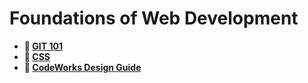 # Foundations of Web Development

* **📖 [GIT 101](https://codeworksacademy.com/fs-student-guide/resources/wk1/01-GIT)**
* **📖 [CSS](https://codeworksacademy.com/fs-student-guide/resources/wk1/03-CSS)**
* **📖 [CodeWorks Design Guide](https://bcw.blob.core.windows.net/public/downloads/codeworks-design-guide-compressed.pdf)**

